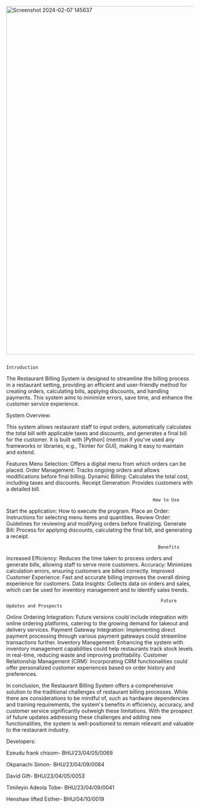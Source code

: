 
<img width="936" alt="Screenshot 2024-02-07 145637" src="https://github.com/Frank-Ezeudu/billing-system-project-for-cos_101/assets/149905733/77106c6e-d136-4964-84eb-92c1241f8d7a">

                                                                      Introduction
The Restaurant Billing System is designed to streamline the billing process in a restaurant setting, providing an efficient and user-friendly method for creating orders, calculating bills, applying discounts, and handling payments. This system aims to minimize errors, save time, and enhance the customer service experience.

System Overview:

This system allows restaurant staff to input orders, automatically calculates the total bill with applicable taxes and discounts, and generates a final bill for the customer. It is built with [Python] (mention if you've used any frameworks or libraries, e.g., Tkinter for GUI), making it easy to maintain and extend.

Features
Menu Selection: Offers a digital menu from which orders can be placed.
Order Management: Tracks ongoing orders and allows modifications before final billing.
Dynamic Billing: Calculates the total cost, including taxes and discounts.
Receipt Generation: Provides customers with a detailed bill.

                                                           How to Use

Start the application: How to execute the program.
Place an Order: Instructions for selecting menu items and quantities.
Review Order: Guidelines for reviewing and modifying orders before finalizing.
Generate Bill: Process for applying discounts, calculating the final bill, and generating a receipt.
                                                             
                                                             
                                                             Benefits
Increased Efficiency: Reduces the time taken to process orders and generate bills, allowing staff to serve more customers.
Accuracy: Minimizes calculation errors, ensuring customers are billed correctly.
Improved Customer Experience: Fast and accurate billing improves the overall dining experience for customers.
Data Insights: Collects data on orders and sales, which can be used for inventory management and to identify sales trends.
                                                                                                                         
                                                              
                                                              Future Updates and Prospects
Online Ordering Integration: Future versions could include integration with online ordering platforms, catering to the growing demand for takeout and delivery services.
Payment Gateway Integration: Implementing direct payment processing through various payment gateways could streamline transactions further.
Inventory Management: Enhancing the system with inventory management capabilities could help restaurants track stock levels in real-time, reducing waste and improving profitability.
Customer Relationship Management (CRM): Incorporating CRM functionalities could offer personalized customer experiences based on order history and preferences.



In conclusion, the Restaurant Billing System offers a comprehensive solution to the traditional challenges of restaurant billing processes. While there are considerations to be mindful of, such as hardware dependencies and training requirements, the system's benefits in efficiency, accuracy, and customer service significantly outweigh these limitations. With the prospect of future updates addressing these challenges and adding new functionalities, the system is well-positioned to remain relevant and valuable to the restaurant industry.

Developers:

Ezeudu frank chisom- BHU/23/04/05/0069

Okpanachi Simon- BHU/23/04/09/0084

David Gift- BHU/23/04/05/0053

Timileyin Adeola Tobe- BHU/23/04/09/0041

Henshaw lifted Esther- BHU/04/10/0019




